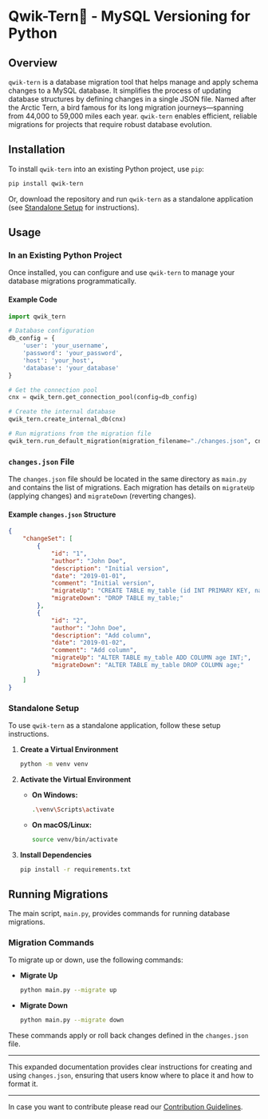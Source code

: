 # Qwik-Tern🐧 - MySQL Versioning for Python

## Overview
`qwik-tern` is a database migration tool that helps manage and apply schema changes to a MySQL database. It simplifies the process of updating database structures by defining changes in a single JSON file. Named after the Arctic Tern, a bird famous for its long migration journeys—spanning from 44,000 to 59,000 miles each year. `qwik-tern` enables efficient, reliable migrations for projects that require robust database evolution.

## Installation

To install `qwik-tern` into an existing Python project, use `pip`:

```bash
pip install qwik-tern
```

Or, download the repository and run `qwik-tern` as a standalone application (see [Standalone Setup](#standalone-setup) for instructions).

## Usage

### In an Existing Python Project

Once installed, you can configure and use `qwik-tern` to manage your database migrations programmatically.

#### Example Code

```python
import qwik_tern

# Database configuration
db_config = {
    'user': 'your_username',
    'password': 'your_password',
    'host': 'your_host',
    'database': 'your_database'
}

# Get the connection pool
cnx = qwik_tern.get_connection_pool(config=db_config)

# Create the internal database
qwik_tern.create_internal_db(cnx)

# Run migrations from the migration file
qwik_tern.run_default_migration(migration_filename="./changes.json", cnx_pool=cnx)
```

### `changes.json` File

The `changes.json` file should be located in the same directory as `main.py` and contains the list of migrations. Each migration has details on `migrateUp` (applying changes) and `migrateDown` (reverting changes). 

#### Example `changes.json` Structure

```json
{
    "changeSet": [
        {
            "id": "1",
            "author": "John Doe",
            "description": "Initial version",
            "date": "2019-01-01",
            "comment": "Initial version",
            "migrateUp": "CREATE TABLE my_table (id INT PRIMARY KEY, name VARCHAR(255));",
            "migrateDown": "DROP TABLE my_table;"
        },
        {
            "id": "2",
            "author": "John Doe",
            "description": "Add column",
            "date": "2019-01-02",
            "comment": "Add column",
            "migrateUp": "ALTER TABLE my_table ADD COLUMN age INT;",
            "migrateDown": "ALTER TABLE my_table DROP COLUMN age;"
        }
    ]
}
```

### Standalone Setup

To use `qwik-tern` as a standalone application, follow these setup instructions.

1. **Create a Virtual Environment**

   ```bash
   python -m venv venv
   ```

2. **Activate the Virtual Environment**

   - **On Windows:**
     ```bash
     .\venv\Scripts\activate
     ```
   - **On macOS/Linux:**
     ```bash
     source venv/bin/activate
     ```

3. **Install Dependencies**

   ```bash
   pip install -r requirements.txt
   ```

## Running Migrations

The main script, `main.py`, provides commands for running database migrations.

### Migration Commands

To migrate up or down, use the following commands:

- **Migrate Up**

  ```bash
  python main.py --migrate up
  ```

- **Migrate Down**

  ```bash
  python main.py --migrate down
  ```

These commands apply or roll back changes defined in the `changes.json` file.

---

This expanded documentation provides clear instructions for creating and using `changes.json`, ensuring that users know where to place it and how to format it.

---
In case you want to contribute please read our [Contribution Guidelines](readme/contributor-guidelines.md).